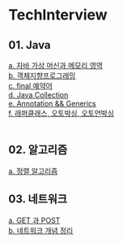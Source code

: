 # TechInterview

## 01. Java
[a. 자바 가상 머신과 메모리 영역](https://github.com/hy6219/TechInterview/blob/main/Language/Java/JVM.md)<br/>
[b. 객체지향프로그래밍](https://github.com/hy6219/TechInterview/blob/main/Language/Java/%EA%B0%9D%EC%B2%B4%EC%A7%80%ED%96%A5%20%ED%94%84%EB%A1%9C%EA%B7%B8%EB%9E%98%EB%B0%8D.md)<br/>
[c. final 예약어](https://github.com/hy6219/TechInterview/blob/main/Language/Java/final%EC%98%88%EC%95%BD%EC%96%B4.md)<br/>
[d. Java Collection](https://github.com/hy6219/TechInterview/blob/main/Language/Java/Java%20Collection.md)<br/>
[e. Annotation && Generics](https://github.com/hy6219/TechInterview/blob/main/Language/Java/%EC%96%B4%EB%85%B8%ED%85%8C%EC%9D%B4%EC%85%98%EA%B3%BC%20%EC%A0%9C%EB%84%A4%EB%A6%AD%EC%8A%A4.md)<br/>
[f. 래퍼클래스, 오토박싱, 오토언박싱](https://github.com/hy6219/TechInterview/blob/main/Language/Java/Wrapper%20Class.md)<br/>
<br/>
## 02. 알고리즘
[a. 정렬 알고리즘](https://github.com/hy6219/TechInterview/blob/main/%EC%95%8C%EA%B3%A0%EB%A6%AC%EC%A6%98/%EC%A0%95%EB%A0%AC%EC%95%8C%EA%B3%A0%EB%A6%AC%EC%A6%98.md)<br/>

## 03. 네트워크

[a. GET 과 POST](https://github.com/hy6219/TechInterview/blob/main/%EB%84%A4%ED%8A%B8%EC%9B%8C%ED%81%AC/GET%EA%B3%BC%20POST.md)<br/>
[b. 네트워크 개념 정리](https://github.com/hy6219/TechInterview/blob/main/%EB%84%A4%ED%8A%B8%EC%9B%8C%ED%81%AC/%EB%84%A4%ED%8A%B8%EC%9B%8C%ED%81%AC%20%EA%B3%B5%EB%B6%80%20Plus.md)<br/>